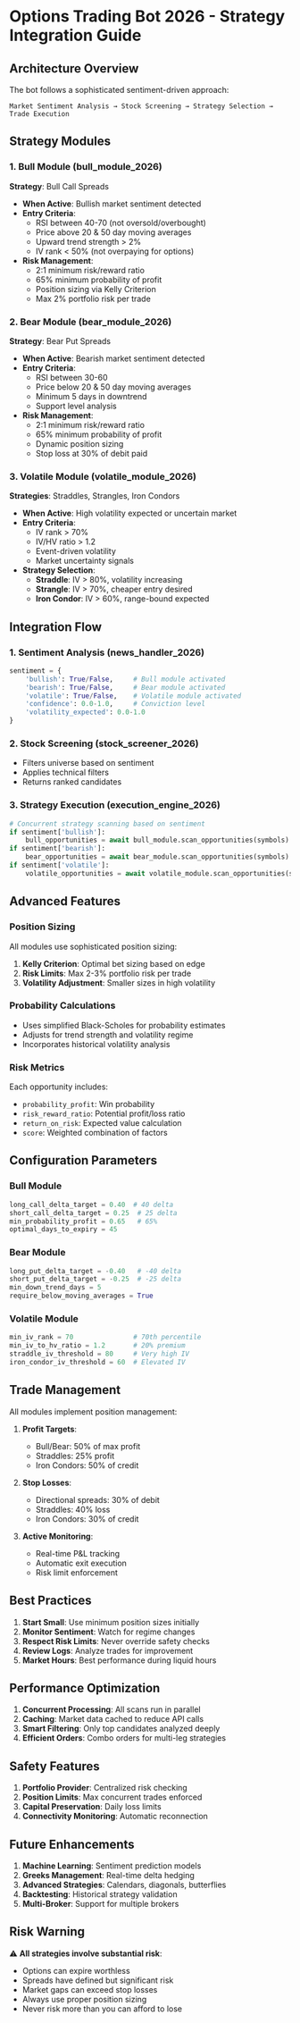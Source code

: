 # Options Trading Bot 2026 - Strategy Integration Guide

## Architecture Overview

The bot follows a sophisticated sentiment-driven approach:

```
Market Sentiment Analysis → Stock Screening → Strategy Selection → Trade Execution
```

## Strategy Modules

### 1. Bull Module (bull_module_2026)
**Strategy**: Bull Call Spreads
- **When Active**: Bullish market sentiment detected
- **Entry Criteria**:
  - RSI between 40-70 (not oversold/overbought)
  - Price above 20 & 50 day moving averages
  - Upward trend strength > 2%
  - IV rank < 50% (not overpaying for options)
- **Risk Management**:
  - 2:1 minimum risk/reward ratio
  - 65% minimum probability of profit
  - Position sizing via Kelly Criterion
  - Max 2% portfolio risk per trade

### 2. Bear Module (bear_module_2026)
**Strategy**: Bear Put Spreads
- **When Active**: Bearish market sentiment detected
- **Entry Criteria**:
  - RSI between 30-60
  - Price below 20 & 50 day moving averages
  - Minimum 5 days in downtrend
  - Support level analysis
- **Risk Management**:
  - 2:1 minimum risk/reward ratio
  - 65% minimum probability of profit
  - Dynamic position sizing
  - Stop loss at 30% of debit paid

### 3. Volatile Module (volatile_module_2026)
**Strategies**: Straddles, Strangles, Iron Condors
- **When Active**: High volatility expected or uncertain market
- **Entry Criteria**:
  - IV rank > 70%
  - IV/HV ratio > 1.2
  - Event-driven volatility
  - Market uncertainty signals
- **Strategy Selection**:
  - **Straddle**: IV > 80%, volatility increasing
  - **Strangle**: IV > 70%, cheaper entry desired
  - **Iron Condor**: IV > 60%, range-bound expected

## Integration Flow

### 1. Sentiment Analysis (news_handler_2026)
```python
sentiment = {
    'bullish': True/False,     # Bull module activated
    'bearish': True/False,     # Bear module activated
    'volatile': True/False,    # Volatile module activated
    'confidence': 0.0-1.0,     # Conviction level
    'volatility_expected': 0.0-1.0
}
```

### 2. Stock Screening (stock_screener_2026)
- Filters universe based on sentiment
- Applies technical filters
- Returns ranked candidates

### 3. Strategy Execution (execution_engine_2026)
```python
# Concurrent strategy scanning based on sentiment
if sentiment['bullish']:
    bull_opportunities = await bull_module.scan_opportunities(symbols)
if sentiment['bearish']:
    bear_opportunities = await bear_module.scan_opportunities(symbols)
if sentiment['volatile']:
    volatile_opportunities = await volatile_module.scan_opportunities(symbols)
```

## Advanced Features

### Position Sizing
All modules use sophisticated position sizing:
1. **Kelly Criterion**: Optimal bet sizing based on edge
2. **Risk Limits**: Max 2-3% portfolio risk per trade
3. **Volatility Adjustment**: Smaller sizes in high volatility

### Probability Calculations
- Uses simplified Black-Scholes for probability estimates
- Adjusts for trend strength and volatility regime
- Incorporates historical volatility analysis

### Risk Metrics
Each opportunity includes:
- `probability_profit`: Win probability
- `risk_reward_ratio`: Potential profit/loss ratio
- `return_on_risk`: Expected value calculation
- `score`: Weighted combination of factors

## Configuration Parameters

### Bull Module
```python
long_call_delta_target = 0.40  # 40 delta
short_call_delta_target = 0.25  # 25 delta
min_probability_profit = 0.65   # 65%
optimal_days_to_expiry = 45
```

### Bear Module
```python
long_put_delta_target = -0.40   # -40 delta
short_put_delta_target = -0.25  # -25 delta
min_down_trend_days = 5
require_below_moving_averages = True
```

### Volatile Module
```python
min_iv_rank = 70               # 70th percentile
min_iv_to_hv_ratio = 1.2       # 20% premium
straddle_iv_threshold = 80     # Very high IV
iron_condor_iv_threshold = 60  # Elevated IV
```

## Trade Management

All modules implement position management:

1. **Profit Targets**:
   - Bull/Bear: 50% of max profit
   - Straddles: 25% profit
   - Iron Condors: 50% of credit

2. **Stop Losses**:
   - Directional spreads: 30% of debit
   - Straddles: 40% loss
   - Iron Condors: 30% of credit

3. **Active Monitoring**:
   - Real-time P&L tracking
   - Automatic exit execution
   - Risk limit enforcement

## Best Practices

1. **Start Small**: Use minimum position sizes initially
2. **Monitor Sentiment**: Watch for regime changes
3. **Respect Risk Limits**: Never override safety checks
4. **Review Logs**: Analyze trades for improvement
5. **Market Hours**: Best performance during liquid hours

## Performance Optimization

1. **Concurrent Processing**: All scans run in parallel
2. **Caching**: Market data cached to reduce API calls
3. **Smart Filtering**: Only top candidates analyzed deeply
4. **Efficient Orders**: Combo orders for multi-leg strategies

## Safety Features

1. **Portfolio Provider**: Centralized risk checking
2. **Position Limits**: Max concurrent trades enforced
3. **Capital Preservation**: Daily loss limits
4. **Connectivity Monitoring**: Automatic reconnection

## Future Enhancements

1. **Machine Learning**: Sentiment prediction models
2. **Greeks Management**: Real-time delta hedging
3. **Advanced Strategies**: Calendars, diagonals, butterflies
4. **Backtesting**: Historical strategy validation
5. **Multi-Broker**: Support for multiple brokers

## Risk Warning

⚠️ **All strategies involve substantial risk**:
- Options can expire worthless
- Spreads have defined but significant risk
- Market gaps can exceed stop losses
- Always use proper position sizing
- Never risk more than you can afford to lose 